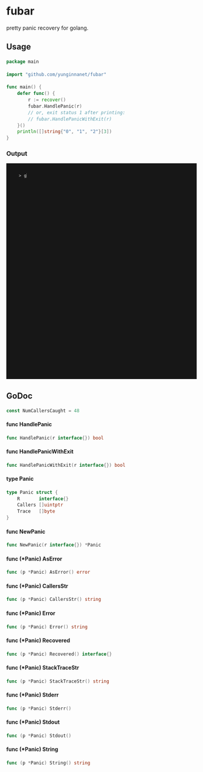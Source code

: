 # fubar

pretty panic recovery for golang.

## Usage

```go
package main

import "github.com/yunginnanet/fubar"

func main() {
	defer func() {
		r := recover()
		fubar.HandlePanic(r)
		// or, exit status 1 after printing:
		// fubar.HandlePanicWithExit(r)
	}()
	println([]string{"0", "1", "2"}[3])
}

```

### Output

![call5](assets/fubar.gif)

## GoDoc

```go
const NumCallersCaught = 48
```

#### func  HandlePanic

```go
func HandlePanic(r interface{}) bool
```

#### func  HandlePanicWithExit

```go
func HandlePanicWithExit(r interface{}) bool
```

#### type Panic

```go
type Panic struct {
	R       interface{}
	Callers []uintptr
	Trace   []byte
}
```


#### func  NewPanic

```go
func NewPanic(r interface{}) *Panic
```

#### func (*Panic) AsError

```go
func (p *Panic) AsError() error
```

#### func (*Panic) CallersStr

```go
func (p *Panic) CallersStr() string
```

#### func (*Panic) Error

```go
func (p *Panic) Error() string
```

#### func (*Panic) Recovered

```go
func (p *Panic) Recovered() interface{}
```

#### func (*Panic) StackTraceStr

```go
func (p *Panic) StackTraceStr() string
```

#### func (*Panic) Stderr

```go
func (p *Panic) Stderr()
```

#### func (*Panic) Stdout

```go
func (p *Panic) Stdout()
```

#### func (*Panic) String

```go
func (p *Panic) String() string
```

